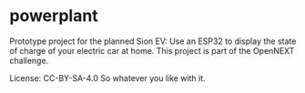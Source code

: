# powerplant
Prototype project for the planned Sion EV: Use an ESP32 to display the state of charge of your electric car at home. This project is part of the OpenNEXT challenge.

License: CC-BY-SA-4.0
So whatever you like with it.
